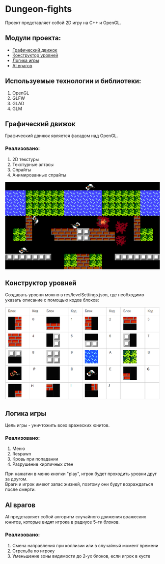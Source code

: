 # Dungeon-fights
Проект представляет собой 2D игру на С++ и OpenGL. 

## Mодули проекта:
* [Графический движок](#graphics)
* [Конструктор уровней](#level_builder)
* [Логика игры](#game_logic)
* [AI врагов](#AI)

## Используемые технологии и библиотеки:
1. OpenGL
2. GLFW
3. GLAD
4. GLM

## <a id="graphics">Графический движок</a>

Графический движок является фасадом над OpenGL.
### Реализовано:
1. 2D текстуры
2. Текстурные алтасы
3. Спрайты
4. Анимированные спрайты

![Image alt](https://github.com/yabaranov/Dungeon-fights/raw/main/res/textures/fight.png)

## <a id="level_builder">Конструктор уровней</a>

Создавать уровни можно в res/levelSettings.json, где необходимо указать описание с помощью кодов блоков:

![Image alt](https://github.com/yabaranov/Dungeon-fights/raw/main/res/block_map.png)

## <a id="game_logic">Логика игры</a>

Цель игры - уничтожить всех вражеских юнитов. 
### Реализовано: 
1. Меню
2. Respawn
3. Кровь при попадании
4. Разрушение кирпичных стен

При нажатии в меню кнопки "play", игрок будет проходить уровни друг за другом. <br>
Враги и игрок имеют запас жизней, поэтому они будут возраждаться после смерти. <br>

## <a id="AI">AI врагов</a>
AI представляет собой алгоритм случайного движения вражеских юнитов, которые видят игрока в радиусе 5-ти блоков.
### Реализовано:
1. Смена направления при коллизии или в случайный момент времени
2. Стрельба по игроку
3. Уменьшение зоны видимости до 2-ух блоков, если игрок в кусте
